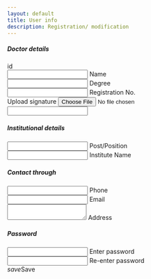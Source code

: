```yaml
---
layout: default
title: User info
description: Registration/ modification
---
```

<div class="row">
<form class="col s12">
  <div class="row">
    <h5>Doctor details</h5>
    <div class="input-field col s6">
      <input id="id" type="text" style="display: none;" readonly>
      <label for="id">id</label>
    </div>
    <div class="input-field col s6">
      <input id="name" type="text">
      <label for="name">Name</label>
    </div>
    <div class="input-field col s6">
      <input id="degree" type="text">
      <label for="degree">Degree</label>
    </div>
    <div class="input-field col s6">
      <input id="regNo" type="text">
      <label for="regNo">Registration No.</label>
    </div>
    <div class="file-field input-field col s6 hide">
      <div class="btn">
        <span>Upload signature</span>
        <input id="sign" type="file">
      </div>
      <div class="file-path-wrapper">
        <input class="file-path validate" type="text">
      </div>
    </div>
  </div>
  <div class="row">
    <h5>Institutional details</h5>
    <div class="input-field col s6">
      <input id="post" type="text">
      <label for="post">Post/Position</label>
    </div>
    <div class="input-field col s6">
      <input id="institute" type="text">
      <label for="institute">Institute Name</label>
    </div>
  </div>
  <div class="row">
    <h5>Contact through</h5>
    <div class="input-field col s6">
      <input id="phone" type="tel">
      <label for="phone">Phone</label>
    </div>
    <div class="input-field col s6">
      <input id="mail" type="email">
      <label for="mail">Email</label>
    </div>
    <div class="input-field col s6">
      <textarea id="address" class="materialize-textarea"></textarea>
      <label for="address">Address</label>
    </div>
  </div>
  <div class="row">
    <h5>Password</h5>
    <div class="input-field col s6">
      <input id="password" type="password">
      <label for="password">Enter password</label>
    </div>
    <div class="input-field col s6">
      <input id="rptPassword" type="password">
      <label for="rptPassword">Re-enter password</label>
    </div>
  </div>
  <a class="waves-effect waves-light btn" onclick="update();"><i class="material-icons left">save</i>Save</a>
</form>
</div>
<script>
var id, pass;
window.onload = (event) => {
//====see if editing or new user
if(urlParam()== 'edit'){
//=============existing user stuff
//======cookie start
id = getCookie("id");
pass = getCookie("pass");
if (id != "" && id != null && pass != "" && pass != null) {
    getData(id, pass);
    } else {
      //id and password prompt
      id = prompt("Please enter your id:","");
      pass = prompt("Please enter your password:","");
      if (id != "" && id != null && pass != "" && pass != null){
        getData(id, pass);
        }else{
          M.toast({html: 'Enter valid id and password.'});
        }
    }
  }
};
function getCookie(cname) {
var name = cname + "=";
var ca = document.cookie.split(';');
for(var i = 0; i < ca.length; i++) {
  var c = ca[i];
  while (c.charAt(0) == ' ') {
    c = c.substring(1);
  }
  if (c.indexOf(name) == 0) {
    return c.substring(name.length, c.length);
  }
}
return "";
}
function getData(id, pass) {
var url = "https://script.google.com/macros/s/AKfycbwfHSn8ysX_yhbNIx_FHtqwJhH1pqML_0fZ9QV65gjSbOOw2Wo/exec?callback=loadData1&id="+ id +"&pass="+ pass;
$.ajax({
  crossDomain: true,
  url: url,
  method: "GET",
  dataType: "jsonp"
});
function loadData1(e) {
try {
     $('#id').val(id);
     $('#name').val(e[1]);
     $('#institute').val(e[0]);
     $('#degree').val(e[2]);
     $('#regNo').val(e[3]);
     $('#post').val(e[4]);
     $('#phone').val(e[7]);
     $('#mail').val(e[6]);
     $('#address').val(e[5]);     
    }catch(err){
    $("#main_content").html(err+ "\nContact admin for support.")
  }
}
//=========new user stuff
function update(){
if ($('#name').val() == ''){
  M.toast({html: 'Name can\'t be empty.'});
  return;
  }

if ($('#password').val() != $('#rptPassword').val()){
  M.toast({html: 'Passwords not matching. Re-enter passwords.'});
  return;
  }
if ($('#password').val() == ''){
  M.toast({html: 'Password can\'t be empty.'});
  return;
  }
var data = JSON.stringify({
  password: $('#password').val(),
  name: $('#name').val(),
  institute: $('#institute').val(),
  degree: $('#degree').val(),
  regNo: $('#regNo').val(),
  post: $('#post').val(),
  phone: $('#phone').val(),
  mail: $('#mail').val(),
  address: $('#address').val()
  });
var url = "https://script.google.com/macros/s/AKfycbwfHSn8ysX_yhbNIx_FHtqwJhH1pqML_0fZ9QV65gjSbOOw2Wo/exec?callback=loadData&save=true&data="+data;
$.ajax({
crossDomain: true,
url: url,
method: "GET",
dataType: "jsonp"
});
$("#main_content").html("Processing....Please wait.")
}
function loadData(e) {
try {
$("#main_content").html("<p>Registration successful!.\nYour login id number is:<h4>"+ e+ "</h4>You can now <a href='/digirx'>login</a> and start using the app with this id and the password that you\'ve set.</p>");
} catch(err){
$("#main_content").html(err);
  }
}
function otherSignedInStuff(googleUser){
//var profile = googleUser.getBasicProfile();
//$('#userMail').text(profile.getEmail());
//M.toast({html: 'Hi '+profile.getName()});
}
function urlParam(){
var url = new URL(window.location.href);
var param = url.searchParams.toString().slice(0, -1);
return param;
}
</script>
